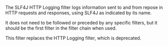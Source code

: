 The SLF4J HTTP Logging filter logs information sent to and from repose in HTTP requests and responses,
using SLF4J as indicated by its name.

It does not need to be followed or preceded by any specific filters, but it should be the first filter
in the filter chain when used.

This filter replaces the HTTP Logging filter, which is deprecated.
